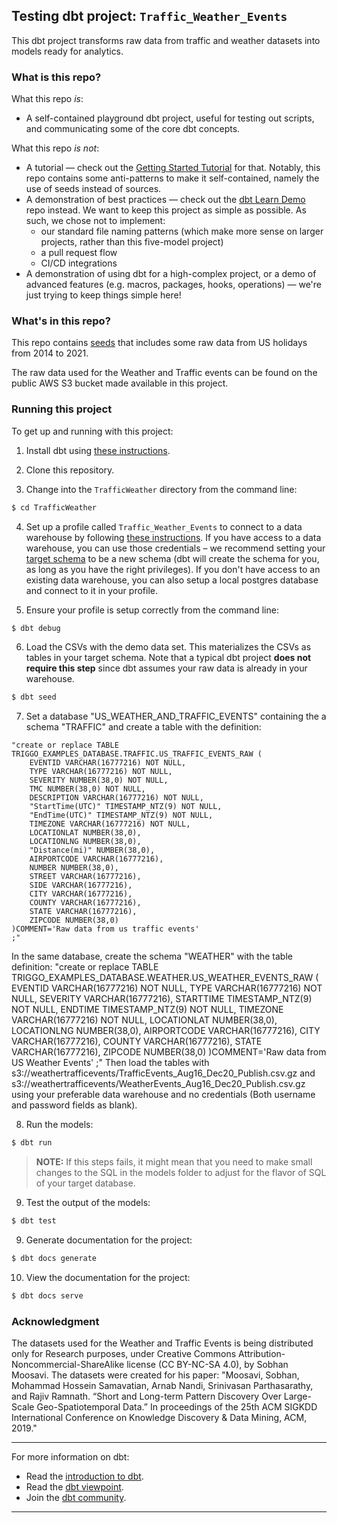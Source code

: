 ## Testing dbt project: `Traffic_Weather_Events`

This dbt project transforms raw data from traffic and weather datasets into models ready for analytics.

### What is this repo?
What this repo _is_:
- A self-contained playground dbt project, useful for testing out scripts, and communicating some of the core dbt concepts.

What this repo _is not_:
- A tutorial — check out the [Getting Started Tutorial](https://docs.getdbt.com/tutorial/setting-up) for that. Notably, this repo contains some anti-patterns to make it self-contained, namely the use of seeds instead of sources.
- A demonstration of best practices — check out the [dbt Learn Demo](https://github.com/dbt-labs/dbt-learn-demo) repo instead. We want to keep this project as simple as possible. As such, we chose not to implement:
    - our standard file naming patterns (which make more sense on larger projects, rather than this five-model project)
    - a pull request flow
    - CI/CD integrations
- A demonstration of using dbt for a high-complex project, or a demo of advanced features (e.g. macros, packages, hooks, operations) — we're just trying to keep things simple here!

### What's in this repo?
This repo contains [seeds](https://docs.getdbt.com/docs/building-a-dbt-project/seeds) that includes some raw data from US holidays from 2014 to 2021.

The raw data used for the Weather and Traffic events can be found on the public AWS S3 bucket made available in this project.


### Running this project
To get up and running with this project:
1. Install dbt using [these instructions](https://docs.getdbt.com/docs/installation).

2. Clone this repository.

3. Change into the `TrafficWeather` directory from the command line:
```bash
$ cd TrafficWeather
```

4. Set up a profile called `Traffic_Weather_Events` to connect to a data warehouse by following [these instructions](https://docs.getdbt.com/docs/configure-your-profile). If you have access to a data warehouse, you can use those credentials – we recommend setting your [target schema](https://docs.getdbt.com/docs/configure-your-profile#section-populating-your-profile) to be a new schema (dbt will create the schema for you, as long as you have the right privileges). If you don't have access to an existing data warehouse, you can also setup a local postgres database and connect to it in your profile.

5. Ensure your profile is setup correctly from the command line:
```bash
$ dbt debug
```

6. Load the CSVs with the demo data set. This materializes the CSVs as tables in your target schema. Note that a typical dbt project **does not require this step** since dbt assumes your raw data is already in your warehouse.
```bash
$ dbt seed
```
7. Set a database "US_WEATHER_AND_TRAFFIC_EVENTS" containing the a schema "TRAFFIC" and create a table with the definition:
<pre><code>"create or replace TABLE TRIGGO_EXAMPLES_DATABASE.TRAFFIC.US_TRAFFIC_EVENTS_RAW (
	EVENTID VARCHAR(16777216) NOT NULL,
	TYPE VARCHAR(16777216) NOT NULL,
	SEVERITY NUMBER(38,0) NOT NULL,
	TMC NUMBER(38,0) NOT NULL,
	DESCRIPTION VARCHAR(16777216) NOT NULL,
	"StartTime(UTC)" TIMESTAMP_NTZ(9) NOT NULL,
	"EndTime(UTC)" TIMESTAMP_NTZ(9) NOT NULL,
	TIMEZONE VARCHAR(16777216) NOT NULL,
	LOCATIONLAT NUMBER(38,0),
	LOCATIONLNG NUMBER(38,0),
	"Distance(mi)" NUMBER(38,0),
	AIRPORTCODE VARCHAR(16777216),
	NUMBER NUMBER(38,0),
	STREET VARCHAR(16777216),
	SIDE VARCHAR(16777216),
	CITY VARCHAR(16777216),
	COUNTY VARCHAR(16777216),
	STATE VARCHAR(16777216),
	ZIPCODE NUMBER(38,0)
)COMMENT='Raw data from us traffic events'
;"</code></pre>
In the same database, create the schema "WEATHER" with the table definition:
"create or replace TABLE TRIGGO_EXAMPLES_DATABASE.WEATHER.US_WEATHER_EVENTS_RAW (
	EVENTID VARCHAR(16777216) NOT NULL,
	TYPE VARCHAR(16777216) NOT NULL,
	SEVERITY VARCHAR(16777216),
	STARTTIME TIMESTAMP_NTZ(9) NOT NULL,
	ENDTIME TIMESTAMP_NTZ(9) NOT NULL,
	TIMEZONE VARCHAR(16777216) NOT NULL,
	LOCATIONLAT NUMBER(38,0),
	LOCATIONLNG NUMBER(38,0),
	AIRPORTCODE VARCHAR(16777216),
	CITY VARCHAR(16777216),
	COUNTY VARCHAR(16777216),
	STATE VARCHAR(16777216),
	ZIPCODE NUMBER(38,0)
)COMMENT='Raw data from US Weather Events'
;"
Then load the tables with s3://weathertrafficevents/TrafficEvents_Aug16_Dec20_Publish.csv.gz and s3://weathertrafficevents/WeatherEvents_Aug16_Dec20_Publish.csv.gz using your preferable data warehouse and no credentials (Both username and password fields as blank).

8. Run the models:
```bash
$ dbt run
```

> **NOTE:** If this steps fails, it might mean that you need to make small changes to the SQL in the models folder to adjust for the flavor of SQL of your target database.

9. Test the output of the models:
```bash
$ dbt test
```

9. Generate documentation for the project:
```bash
$ dbt docs generate
```

10. View the documentation for the project:
```bash
$ dbt docs serve
```

### Acknowledgment
The datasets used for the Weather and Traffic Events is being distributed only for Research purposes, under Creative Commons Attribution-Noncommercial-ShareAlike license (CC BY-NC-SA 4.0), by Sobhan Moosavi.
The datasets were created for his paper: "Moosavi, Sobhan, Mohammad Hossein Samavatian, Arnab Nandi, Srinivasan Parthasarathy, and Rajiv Ramnath. “Short and Long-term Pattern Discovery Over Large-Scale Geo-Spatiotemporal Data.” In proceedings of the 25th ACM SIGKDD International Conference on Knowledge Discovery & Data Mining, ACM, 2019."

---
For more information on dbt:
- Read the [introduction to dbt](https://docs.getdbt.com/docs/introduction).
- Read the [dbt viewpoint](https://docs.getdbt.com/docs/about/viewpoint).
- Join the [dbt community](http://community.getdbt.com/).
---
